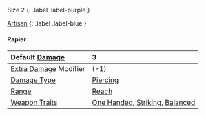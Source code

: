 Size 2
{: .label .label-purple }

[Artisan](Game/Designing-Weapons#Artisan)
{: .label .label-blue }

#### Rapier

| Default [Damage](Core/Weapons#Damage)                     | 3                                                                                                                       |
| :-------------------------------------------------------- | :---------------------------------------------------------------------------------------------------------------------- |
| [Extra Damage](Game/Core/Attacks#Extra%20Damage) Modifier | (-1)                                                                                                                    |
| [Damage Type](Core/Weapons#Damage%20Type)                 | [Piercing](Game/Core/Injury#Piercing)                                                                                |
| [Range](Core/Weapons#Range)                               | [Reach](Core/Movement#Reach)                                                                                            |
| [Weapon Traits](Core/Weapon-Traits)                       | [One Handed](Game/Core/Blocks/One-Handed), [Striking](Game/Core/Blocks/Striking), [Balanced](Game/Core/Blocks/Balanced) |
